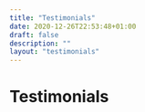 ```yaml
---
title: "Testimonials"
date: 2020-12-26T22:53:48+01:00
draft: false
description: ""
layout: "testimonials"
---
```


# Testimonials